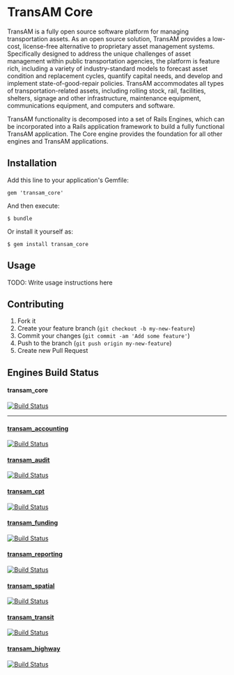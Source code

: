 # TransAM Core

TransAM is a fully open source software platform for managing transportation assets. As an open
source solution, TransAM provides a low-cost, license-free alternative to proprietary asset management
systems. Specifically designed to address the unique challenges of asset management within public
transportation agencies, the platform is feature rich, including a variety of industry-standard models
to forecast asset condition and replacement cycles, quantify capital needs, and
develop and implement state-of-good-repair policies. TransAM accommodates all types of transportation-related
assets, including rolling stock, rail, facilities, shelters, signage and other infrastructure,
maintenance equipment, communications equipment, and computers and software.

TransAM functionality is decomposed into a set of Rails Engines, which can be incorporated into a Rails application framework 
to build a fully functional TransAM application. The Core engine provides the foundation for all other engines and TransAM applications.

## Installation

Add this line to your application's Gemfile:

    gem 'transam_core'

And then execute:

    $ bundle

Or install it yourself as:

    $ gem install transam_core

## Usage

TODO: Write usage instructions here

## Contributing

1. Fork it
2. Create your feature branch (`git checkout -b my-new-feature`)
3. Commit your changes (`git commit -am 'Add some feature'`)
4. Push to the branch (`git push origin my-new-feature`)
5. Create new Pull Request

## Engines Build Status

#### transam_core
[![Build Status](https://travis-ci.com/camsys/transam_core.svg)](https://travis-ci.com/camsys/transam_core)

---

#### [transam_accounting](https://github.com/camsys/transam_accounting)
[![Build Status](https://travis-ci.com/camsys/transam_accounting.svg)](https://travis-ci.com/camsys/transam_accounting)

#### [transam_audit](https://github.com/camsys/transam_audit)
[![Build Status](https://travis-ci.com/camsys/transam_audit.svg)](https://travis-ci.com/camsys/transam_audit)

#### [transam_cpt](https://github.com/camsys/transam_cpt)
[![Build Status](https://travis-ci.com/camsys/transam_cpt.svg)](https://travis-ci.com/camsys/transam_cpt)

#### [transam_funding](https://github.com/camsys/transam_funding)
[![Build Status](https://travis-ci.com/camsys/transam_funding.svg)](https://travis-ci.com/camsys/transam_funding)

#### [transam_reporting](https://github.com/camsys/transam_reporting)
[![Build Status](https://travis-ci.com/camsys/transam_reporting.svg)](https://travis-ci.com/camsys/transam_reporting)

#### [transam_spatial](https://github.com/camsys/transam_spatial)
[![Build Status](https://travis-ci.com/camsys/transam_spatial.svg)](https://travis-ci.com/camsys/transam_spatial)

#### [transam_transit](https://github.com/camsys/transam_transit)
[![Build Status](https://travis-ci.com/camsys/transam_transit.svg)](https://travis-ci.com/camsys/transam_transit)

#### [transam_highway](https://github.com/camsys/transam_highway)
[![Build Status](https://travis-ci.com/camsys/transam_highway.svg)](https://travis-ci.com/camsys/transam_highway)

             
